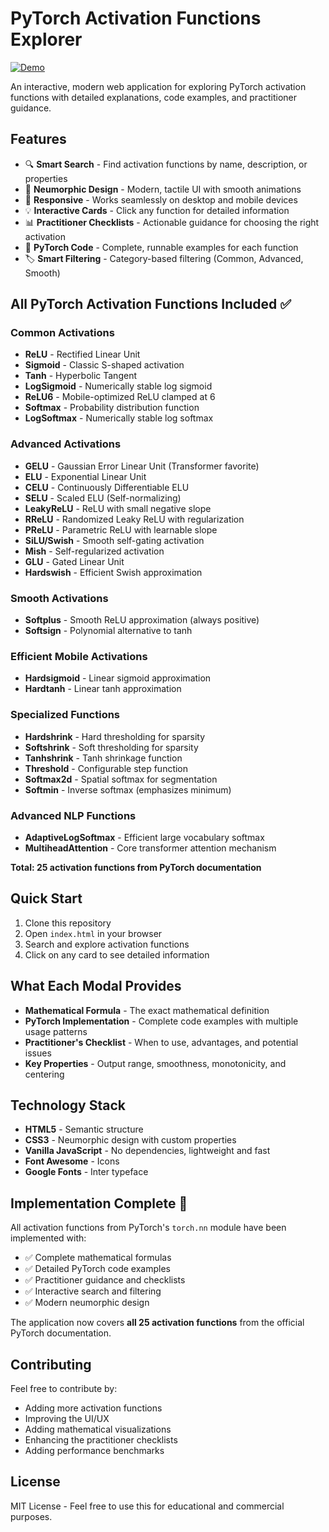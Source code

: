 # PyTorch Activation Functions Explorer

[![Demo](https://img.shields.io/badge/Demo-Live%20Site-blue?style=for-the-badge&logo=github)](https://nickmccarty.me/activation-functions)

An interactive, modern web application for exploring PyTorch activation functions with detailed explanations, code examples, and practitioner guidance.

## Features

- 🔍 **Smart Search** - Find activation functions by name, description, or properties
- 🎨 **Neumorphic Design** - Modern, tactile UI with smooth animations
- 📱 **Responsive** - Works seamlessly on desktop and mobile devices
- 💡 **Interactive Cards** - Click any function for detailed information
- 📊 **Practitioner Checklists** - Actionable guidance for choosing the right activation
- 🐍 **PyTorch Code** - Complete, runnable examples for each function
- 🏷️ **Smart Filtering** - Category-based filtering (Common, Advanced, Smooth)

## All PyTorch Activation Functions Included ✅

### Common Activations
- **ReLU** - Rectified Linear Unit
- **Sigmoid** - Classic S-shaped activation  
- **Tanh** - Hyperbolic Tangent
- **LogSigmoid** - Numerically stable log sigmoid
- **ReLU6** - Mobile-optimized ReLU clamped at 6
- **Softmax** - Probability distribution function
- **LogSoftmax** - Numerically stable log softmax

### Advanced Activations  
- **GELU** - Gaussian Error Linear Unit (Transformer favorite)
- **ELU** - Exponential Linear Unit
- **CELU** - Continuously Differentiable ELU
- **SELU** - Scaled ELU (Self-normalizing)
- **LeakyReLU** - ReLU with small negative slope
- **RReLU** - Randomized Leaky ReLU with regularization
- **PReLU** - Parametric ReLU with learnable slope
- **SiLU/Swish** - Smooth self-gating activation
- **Mish** - Self-regularized activation
- **GLU** - Gated Linear Unit
- **Hardswish** - Efficient Swish approximation

### Smooth Activations
- **Softplus** - Smooth ReLU approximation (always positive)
- **Softsign** - Polynomial alternative to tanh

### Efficient Mobile Activations
- **Hardsigmoid** - Linear sigmoid approximation
- **Hardtanh** - Linear tanh approximation

### Specialized Functions
- **Hardshrink** - Hard thresholding for sparsity
- **Softshrink** - Soft thresholding for sparsity
- **Tanhshrink** - Tanh shrinkage function
- **Threshold** - Configurable step function
- **Softmax2d** - Spatial softmax for segmentation
- **Softmin** - Inverse softmax (emphasizes minimum)

### Advanced NLP Functions
- **AdaptiveLogSoftmax** - Efficient large vocabulary softmax
- **MultiheadAttention** - Core transformer attention mechanism

**Total: 25 activation functions from PyTorch documentation**

## Quick Start

1. Clone this repository
2. Open `index.html` in your browser
3. Search and explore activation functions
4. Click on any card to see detailed information

## What Each Modal Provides

- **Mathematical Formula** - The exact mathematical definition
- **PyTorch Implementation** - Complete code examples with multiple usage patterns
- **Practitioner's Checklist** - When to use, advantages, and potential issues
- **Key Properties** - Output range, smoothness, monotonicity, and centering

## Technology Stack

- **HTML5** - Semantic structure
- **CSS3** - Neumorphic design with custom properties
- **Vanilla JavaScript** - No dependencies, lightweight and fast
- **Font Awesome** - Icons
- **Google Fonts** - Inter typeface

## Implementation Complete 🎉

All activation functions from PyTorch's `torch.nn` module have been implemented with:
- ✅ Complete mathematical formulas
- ✅ Detailed PyTorch code examples  
- ✅ Practitioner guidance and checklists
- ✅ Interactive search and filtering
- ✅ Modern neumorphic design

The application now covers **all 25 activation functions** from the official PyTorch documentation.

## Contributing

Feel free to contribute by:
- Adding more activation functions
- Improving the UI/UX
- Adding mathematical visualizations
- Enhancing the practitioner checklists
- Adding performance benchmarks

## License

MIT License - Feel free to use this for educational and commercial purposes.